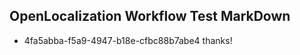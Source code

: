 ## OpenLocalization Workflow Test MarkDown
* 4fa5abba-f5a9-4947-b18e-cfbc88b7abe4 thanks!

<!--HONumber=Aug16_HO1-->


